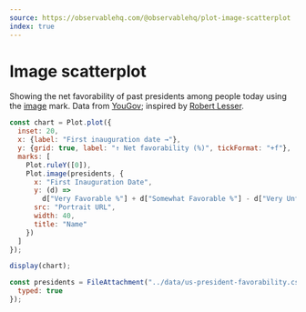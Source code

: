 ```yaml
---
source: https://observablehq.com/@observablehq/plot-image-scatterplot
index: true
---
```


# Image scatterplot

Showing the net favorability of past presidents among people today using the [image](https://observablehq.com/plot/marks/image) mark. Data from [YouGov](https://today.yougov.com/topics/politics/articles-reports/2021/07/27/most-and-least-popular-us-presidents-according-ame); inspired by [Robert Lesser](https://observablehq.com/@rlesser/when-presidents-fade-away).

```js echo
const chart = Plot.plot({
  inset: 20,
  x: {label: "First inauguration date →"},
  y: {grid: true, label: "↑ Net favorability (%)", tickFormat: "+f"},
  marks: [
    Plot.ruleY([0]),
    Plot.image(presidents, {
      x: "First Inauguration Date",
      y: (d) =>
        d["Very Favorable %"] + d["Somewhat Favorable %"] - d["Very Unfavorable %"] - d["Somewhat Unfavorable %"],
      src: "Portrait URL",
      width: 40,
      title: "Name"
    })
  ]
});

display(chart);
```

```js echo
const presidents = FileAttachment("../data/us-president-favorability.csv").csv({
  typed: true
});
```
